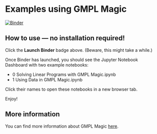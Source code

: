 # Examples using GMPL Magic

[![Binder](https://mybinder.org/badge.svg)](https://mybinder.org/v2/gh/nelsonuhan/gmplmagicexamples/master)

## How to use &mdash; no installation required!

Click the __Launch Binder__ badge above. (Beware, this might take a while.)

Once Binder has launched, you should see the Jupyter Notebook Dashboard with two example notebooks:

* 0 Solving Linear Programs with GMPL Magic.ipynb
* 1 Using Data in GMPL Magic.ipynb

Click their names to open these notebooks in a new browser tab.

Enjoy!

## More information

You can find more information about GMPL Magic [here](https://github.com/nelsonuhan/gmplmagic).
